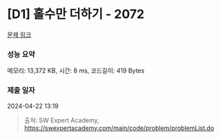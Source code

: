 # [D1] 홀수만 더하기 - 2072 

[문제 링크](https://swexpertacademy.com/main/code/problem/problemDetail.do?contestProbId=AV5QSEhaA5sDFAUq) 

### 성능 요약

메모리: 13,372 KB, 시간: 8 ms, 코드길이: 419 Bytes

### 제출 일자

2024-04-22 13:19



> 출처: SW Expert Academy, https://swexpertacademy.com/main/code/problem/problemList.do